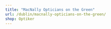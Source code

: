 ```yaml
---
title: "MacNally Opticians on the Green"
url: /dublin/macnally-opticians-on-the-green/
shop: Optiker
---
```


